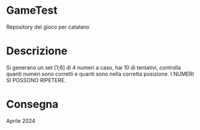 # GameTest
Repository del gioco per catalano
# Descrizione
Si generano un set [1;6] di 4 numeri a caso, hai 10 di tentativi,
controlla quanti numeri sono corretti e quanti sono nella corretta posizione.
I NUMERI SI POSSONO RIPETERE.
# Consegna
Aprile 2024
